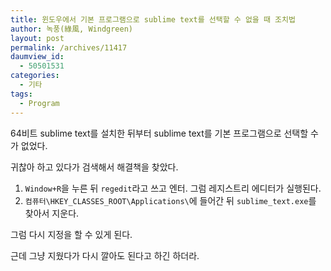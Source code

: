 ```yaml
---
title: 윈도우에서 기본 프로그램으로 sublime text를 선택할 수 없을 때 조치법
author: 녹풍(綠風, Windgreen)
layout: post
permalink: /archives/11417
daumview_id:
  - 50501531
categories:
  - 기타
tags:
  - Program
---
```

64비트 sublime text를 설치한 뒤부터 sublime text를 기본 프로그램으로 선택할 수가 없었다.

귀찮아 하고 있다가 검색해서 해결책을 찾았다.

1.  `Window+R`을 누른 뒤 `regedit`라고 쓰고 엔터. 그럼 레지스트리 에디터가 실행된다.
2.  `컴퓨터\HKEY_CLASSES_ROOT\Applications\`에 들어간 뒤 `sublime_text.exe`를 찾아서 지운다.

그럼 다시 지정을 할 수 있게 된다.

근데 그냥 지웠다가 다시 깔아도 된다고 하긴 하더라.